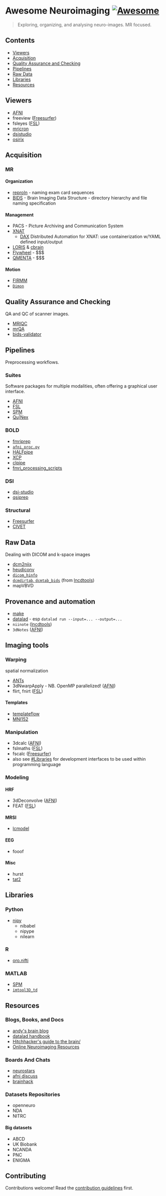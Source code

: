 # Awesome Neuroimaging [![Awesome](https://awesome.re/badge.svg)](https://awesome.re)

> Exploring, organizing, and analysing neuro-images. MR focused.


## Contents

- [Viewers](#viewers)
- [Acquisition](#acquistion)
- [Quality Assurance and Checking](#mri-pipelines)
- [Pipelines](#pipelines)
- [Raw Data](#raw-data)
- [Libraries](#libraries)
- [Resources](#resources)


## Viewers
 - [AFNI](https://afni.nimh.nih.gov/)
 - freeview ([Freesurfer](https://freesurfer.net/))
 - fsleyes  ([FSL](https://fsl.fmrib.ox.ac.uk/fsl/fslwiki))
 - [mricron](https://www.nitrc.org/projects/mricron)
 - [dsistudio](https://dsi-studio.labsolver.org/)
 - [osirix](https://www.osirix-viewer.com/)

## Acquisition
### MR
#### Organization
 - [reproIn](https://dbic-handbook.readthedocs.io/en/latest/mri/reproin.html) - naming exam card sequences
 - [BIDS](https://bids-specification.readthedocs.io/en/stable/) - Brain Imaging Data Structure - directory hierarchy and file naming specification
#### Management
- PACS - Picture Archiving and Communication System
- [XNAT](https://www.xnat.org/)
  - [DAX](https://github.com/VUIIS/dax) Distributed Automation for XNAT: use containerization w/YAML defined input/output
- [LORIS](https://mcin.ca/technology/loris/) & [cbrain](https://mcin.ca/technology/cbrain/)
- [Flywheel](flywheel.io) - $$$
- [QMENTA](https://qmenta.com) - $$$

#### Motion
- [FIRMM](https://firmm.readthedocs.io)
- [`Dimon`](https://afni.nimh.nih.gov/pub/dist/doc/program_help/Dimon.html)


## Quality Assurance and Checking

QA and QC of scanner images.

- [MRIQC](https://mriqc.readthedocs.io/)
- [mrQA](https://github.com/Open-Minds-Lab/mrQA)
- [bids-validator](https://github.com/bids-standard/bids-validator/)

## Pipelines

Preprocessing workflows.

### Suites
Software packages for multiple modalities, often offering a graphical user interface.

 - [AFNI](https://afni.nimh.nih.gov/)
 - [FSL](https://fsl.fmrib.ox.ac.uk/fsl/fslwiki)
 - [SPM](https://www.fil.ion.ucl.ac.uk/spm/)
 - [Qu|Nex](https://qunex.yale.edu/)
<!-- - [MINC](https://mcin.ca/technology/minc/) -- more of a format than suit? -->


### BOLD

- [fmriprep](fmriprep.org/)
- [`afni_proc.py`](https://afni.nimh.nih.gov/pub/dist/doc/program_help/afni_proc.py.html)
- [HALFpipe](https://github.com/HALFpipe/HALFpipe)
- [XCP](https://xcpengine.readthedocs.io/)
- [clpipe](https://clpipe.readthedocs.io/en/latest/)
- [fmri_processing_scripts](https://github.com/LabNeuroCogDevel/fmri_processing_scripts)

### DSI

- [dsi-studio](https://dsi-studio.labsolver.org/)
- [qsiprep](https://qsiprep.readthedocs.io/)

### Structural
- [Freesurfer](https://freesurfer.net/)
- [CIVET](https://mcin.ca/technology/civet/)


## Raw Data

Dealing with DICOM and k-space images

- [dcm2niix](https://github.com/rordenlab/dcm2niix)
- [heudiconv](https://github.com/nipy/heudiconv/)
- [`dicom_hinfo`](https://afni.nimh.nih.gov/pub/dist/doc/program_help/dicom_hinfo.html)
- [`dcmdirtab`, `dcmtab_bids`](https://lncd.github.io/lncdtools/BIDS/) (from [lncdtools](https://github.com/lncd/lncdtools/))
- mapVBVD

## Provenance and automation

- [make](https://www.frontiersin.org/articles/10.3389/fninf.2016.00002/full)
- [datalad](https://handbook.datalad.org/) - esp `datalad run --input=... --output=...`
- `niinote` ([lncdtools](https://github.com/lncd/lncdtools/))
- `3dNotes` ([AFNI](https://afni.nimh.nih.gov/))

## Imaging tools

### Warping
spatial normalization

- [ANTs](http://stnava.github.io/ANTs/)
- 3dNwarpApply - NB. OpenMP parallelized! ([AFNI](https://afni.nimh.nih.gov/))
- flirt, fnirt ([FSL](https://fsl.fmrib.ox.ac.uk/fsl/fslwiki))

#### Templates
- [templateflow](https://www.templateflow.org/)
- [MNI152](https://www.bic.mni.mcgill.ca/ServicesAtlases/ICBM152NLin2009)

### Manipulation

- 3dcalc ([AFNI](https://afni.nimh.nih.gov/))
- fslmaths ([FSL](https://fsl.fmrib.ox.ac.uk/fsl/fslwiki))
- fscalc ([Freesurfer](https://freesurfer.net/))
- also see [#Libraries](#libraries) for development interfaces to be used within programming language


### Modeling

#### HRF
- 3dDeconvolve ([AFNI](https://afni.nimh.nih.gov/))
- FEAT ([FSL](https://fsl.fmrib.ox.ac.uk/fsl/fslwiki))

#### MRSI
- [lcmodel](https://github.com/schorschinho/LCModel)

#### EEG
- fooof

#### Misc
- hurst
- [tat2](https://lncd.github.io/lncdtools/tat2/)

## Libraries

### Python

- [nipy](https://nipy.org/)
    - nibabel
    - nipype
    - nilearn

### R
- [oro.nifti](https://github.com/bjw34032/oro.nifti)

### MATLAB

- [SPM](https://www.fil.ion.ucl.ac.uk/spm/)
- [`imtool3D_td`](https://github.com/tanguyduval/imtool3D_td)

## Resources

### Blogs, Books, and Docs

- [andy's brain blog](andysbrainblog.com/)
- [datalad handbook](https://handbook.datalad.org/)
- [Hitchhacker's guide to the brain/](https://learn-neuroimaging.github.io/hitchhackers_guide_brain/)
- [Online Neuroimaging Resources](https://github.com/Remi-Gau/online_neuroimaging_resources)

### Boards And Chats
- [neurostars](https://neurostars.org/)
- [afni discuss](https://discuss.afni.nimh.nih.gov)
- [brainhack](https://mattermost.brainhack.org/)

### Datasets Repositories

- openneuro
- NDA
- NITRC

#### Big datasets
- ABCD
- UK Biobank
- NCANDA
- PNC
- ENIGMA

## Contributing

Contributions welcome! Read the [contribution guidelines](contributing.md) first.
